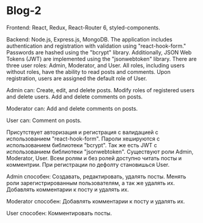 # Blog-2
Frontend: React, Redux, React-Router 6, styled-components.

Backend: Node.js, Express.js, MongoDB.
The application includes authentication and registration with validation using "react-hook-form."
Passwords are hashed using the "bcrypt" library. Additionally, JSON Web Tokens (JWT) are implemented using the "jsonwebtoken" library.
There are three user roles: Admin, Moderator, and User. 
All roles, including users without roles, have the ability to read posts and comments. 
Upon registration, users are assigned the default role of User.

Admin can: Create, edit, and delete posts. 
Modify roles of registered users and delete users.
Add and delete comments on posts.

Moderator can:
Add and delete comments on posts.

User can: 
Comment on posts.

Присутствует авторизация и регистрация с валидацией с использованием "react-hook-form". 
Пароли хешируются с использованием библиотеки "bcrypt". 
Так же есть JWT с использованием библиотеки "jsonwebtoken".
Существуют роли Admin, Moderator, User. 
Всем ролям и без ролей доступно читать посты и комментрии. 
При регистрации по дефолту становишься User.

Admin способен: 
Cоздавать, редактировать, удалять посты. 
Менять роли зарегистрированным пользователям, а так же удалять их. 
Добавлять комментарии к посту и удалять их.

Moderator способен: 
Добавлять комментарии к посту и удалять их.

User способен: 
Комментировать посты.
